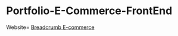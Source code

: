 # Portfolio-E-Commerce-FrontEnd
Website= [Breadcrumb E-commerce](https://breadcrumb-bakery.netlify.app)
